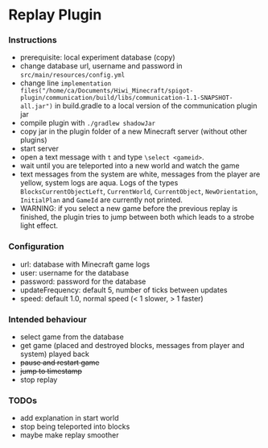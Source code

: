 # Replay Plugin

### Instructions
- prerequisite: local experiment database (copy)
- change database url, username and password in `src/main/resources/config.yml` 
- change line `implementation files("/home/ca/Documents/Hiwi_Minecraft/spigot-plugin/communication/build/libs/communication-1.1-SNAPSHOT-all.jar")` 
in build.gradle to a local version of the communication plugin jar
- compile plugin with `./gradlew shadowJar`
- copy jar in the plugin folder of a new Minecraft server (without other plugins)
- start server
- open a text message with `t` and type `\select <gameid>`. 
- wait until you are teleported into a new world and watch the game
- text messages from the system are white, messages from the player are yellow, 
system logs are aqua. Logs of the types `BlocksCurrentObjectLeft`, 
`CurrentWorld`, `CurrentObject`, `NewOrientation`, `InitialPlan` and 
`GameId` are currently not printed.
- WARNING: if you select a new game before the previous replay is finished, 
the plugin tries to jump between both which leads to a strobe light effect. 

### Configuration
- url: database with Minecraft game logs
- user: username for the database
- password: password for the database
- updateFrequency: default 5, number of ticks between updates
- speed: default 1.0, normal speed (< 1 slower, > 1 faster)

### Intended behaviour
- select game from the database
- get game (placed and destroyed blocks, messages from player and system) played back
- ~~pause and restart game~~
- ~~jump to timestamp~~
- stop replay

### TODOs
- add explanation in start world
- stop being teleported into blocks
- maybe make replay smoother
